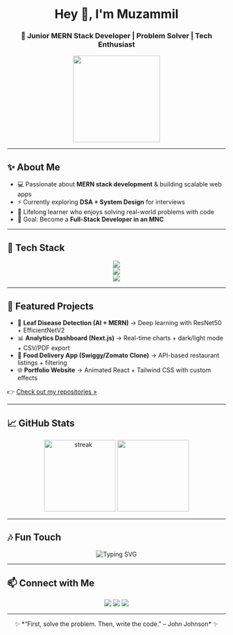 <!-- Profile Header -->
<h1 align="center">Hey 👋, I'm Muzammil</h1>
<h3 align="center">🚀 Junior MERN Stack Developer | Problem Solver | Tech Enthusiast</h3>

<p align="center">
  <img src="https://media.giphy.com/media/WUlplcMpOCEmTGBtBW/giphy.gif" width="200"/>
</p>

---

## ✨ About Me
- 💻 Passionate about **MERN stack development** & building scalable web apps  
- ⚡ Currently exploring **DSA + System Design** for interviews  
- 🌱 Lifelong learner who enjoys solving real-world problems with code  
- 🎯 Goal: Become a **Full-Stack Developer in an MNC**  

---

## 🚀 Tech Stack
<p align="center">
  <!-- Frontend -->
  <img src="https://skillicons.dev/icons?i=react,js,html,css,tailwind,bootstrap" /><br/>
  <!-- Backend & DB -->
  <img src="https://skillicons.dev/icons?i=nodejs,express,mongodb,mysql" /><br/>
  <!-- Tools -->
  <img src="https://skillicons.dev/icons?i=git,github,vscode,postman" />
</p>

---

## 🌟 Featured Projects
- 🍃 **Leaf Disease Detection (AI + MERN)** → Deep learning with ResNet50 + EfficientNetV2  
- 📊 **Analytics Dashboard (Next.js)** → Real-time charts + dark/light mode + CSV/PDF export  
- 🍔 **Food Delivery App (Swiggy/Zomato Clone)** → API-based restaurant listings + filtering  
- 🌐 **Portfolio Website** → Animated React + Tailwind CSS with custom effects  

👉 [Check out my repositories »](https://github.com/your-username?tab=repositories)

---

## 📈 GitHub Stats
<p align="center">
  <img src="https://github-readme-streak-stats.herokuapp.com/?user=your-username&theme=tokyonight" alt="streak" height="165"/>
  <img src="https://github-readme-stats.vercel.app/api?username=your-username&show_icons=true&theme=tokyonight" height="165"/>
</p>

---

## 🎶 Fun Touch
<p align="center">
  <img src="https://readme-typing-svg.demolab.com?font=Fira+Code&size=22&pause=1000&color=38C2FF&center=true&vCenter=true&width=500&lines=Full+Stack+Developer+💻;MERN+Stack+Enthusiast+🚀;Open+Source+Contributor+🌍;Always+Learning+New+Things+📚" alt="Typing SVG" />
</p>

---

## 📫 Connect with Me
<p align="center">
  <a href="https://www.linkedin.com/in/your-linkedin/"><img src="https://img.shields.io/badge/-LinkedIn-0A66C2?style=for-the-badge&logo=linkedin&logoColor=white"/></a>
  <a href="mailto:your.email@example.com"><img src="https://img.shields.io/badge/-Gmail-D14836?style=for-the-badge&logo=gmail&logoColor=white"/></a>
  <a href="https://your-portfolio.com"><img src="https://img.shields.io/badge/-Portfolio-000000?style=for-the-badge&logo=vercel&logoColor=white"/></a>
</p>

---

<p align="center">✨ *“First, solve the problem. Then, write the code.” – John Johnson* ✨</p>

